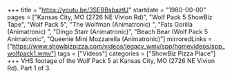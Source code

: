 +++
title = "https://youtu.be/3SEBBsbaztU"
startdate = "1980-00-00"
pages = ["Kansas City, MO (2726 NE Vivion Rd)", "Wolf Pack 5 ShowBiz Tape", "Wolf Pack 5", "The Wolfman (Animatronic) ", "Fats Gorilla (Animatronic) ", "Dingo Starr (Animatronic)", "Beach Bear (Wolf Pack 5 Animatronic", "Queenie Mini Mozzarella (Animatronic)"]
mirroredLinks = ["https://www.showbizpizza.com/videos/legacy_wmv/spp/homevideos/spp_wolfpack1.wmv"]
tags = ["Videos"]
categories = ["ShowBiz Pizza Place"]
+++
VHS footage of the Wolf Pack 5 at Kansas City, MO (2726 NE Vivion Rd). Part 1 of 3. 
